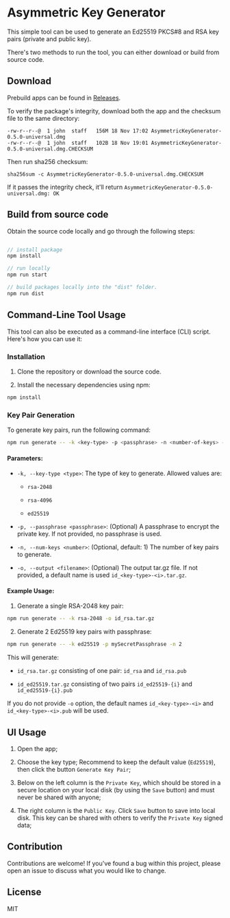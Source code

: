 # Asymmetric Key Generator

This simple tool can be used to generate an Ed25519 PKCS#8 and RSA key pairs (private and public key).

There's two methods to run the tool, you can either download or build from source code.

## Download

Prebuild apps can be found in [Releases](https://github.com/binance/asymmetric-key-generator/releases).

To verify the package's integrity, download both the app and the checksum file to the same directory:

```shell
-rw-r--r--@  1 john  staff   156M 18 Nov 17:02 AsymmetricKeyGenerator-0.5.0-universal.dmg
-rw-r--r--@  1 john  staff   102B 18 Nov 19:01 AsymmetricKeyGenerator-0.5.0-universal.dmg.CHECKSUM
```

Then run sha256 checksum:

```shell
sha256sum -c AsymmetricKeyGenerator-0.5.0-universal.dmg.CHECKSUM
```

If it passes the integrity check, it'll return `AsymmetricKeyGenerator-0.5.0-universal.dmg: OK`

## Build from source code

Obtain the source code locally and go through the following steps:

```javascript

// install package
npm install

// run locally
npm run start

// build packages locally into the "dist" folder.
npm run dist

```

## Command-Line Tool Usage

This tool can also be executed as a command-line interface (CLI) script. Here's how you can use it:

### Installation

1. Clone the repository or download the source code.

2. Install the necessary dependencies using npm:

```bash
npm install
```

### Key Pair Generation

To generate key pairs, run the following command:

```bash
npm run generate -- -k <key-type> -p <passphrase> -n <number-of-keys> -o <output>
```

#### Parameters:

- `-k, --key-type <type>`: The type of key to generate. Allowed values are:

  - `rsa-2048`

  - `rsa-4096`

  - `ed25519`

- `-p, --passphrase <passphrase>`: (Optional) A passphrase to encrypt the private key. If not provided, no passphrase is used.

- `-n, --num-keys <number>`: (Optional, default: 1) The number of key pairs to generate.

- `-o, --output <filename>`: (Optional) The output tar.gz file. If not provided, a default name is used `id_<key-type>-<i>.tar.gz`.

#### Example Usage:

1. Generate a single RSA-2048 key pair:

```bash
npm run generate -- -k rsa-2048 -o id_rsa.tar.gz
```

2. Generate 2 Ed25519 key pairs with passphrase:

```bash
npm run generate -- -k ed25519 -p mySecretPassphrase -n 2
```

This will generate:

- `id_rsa.tar.gz` consisting of one pair: `id_rsa` and `id_rsa.pub`

- `id_ed25519.tar.gz` consisting of two pairs `id_ed25519-{i}` and `id_ed25519-{i}.pub`

If you do not provide `-o` option, the default names `id_<key-type>-<i>` and `id_<key-type>-<i>.pub` will be used.

## UI Usage

1. Open the app;

2. Choose the key type; Recommend to keep the default value (`Ed25519`), then click the button `Generate Key Pair`;

3. Below on the left column is the `Private Key`, which should be stored in a secure location on your local disk (by using the `Save` button) and must never be shared with anyone;

4. The right column is the `Public Key`. Click `Save` button to save into local disk. This key can be shared with others to verify the `Private Key` signed data;

## Contribution

Contributions are welcome!
If you've found a bug within this project, please open an issue to discuss what you would like to change.

## License

MIT
